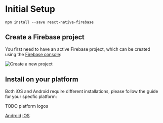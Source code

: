 # Initial Setup

```
npm install --save react-native-firebase
```

## Create a Firebase project

You first need to have an active Firebase project, which can be created using the [Firebase console](https://firebase.google.com/console):

![Create a new project](https://i.imgur.com/KbbamwD.png)

## Install on your platform

Both iOS and Android require different installations, please follow the guide for your specfic platform:

TODO platform logos

[Android](/docs/v3/installation/android)
[iOS](/docs/v3/installation/ios)
